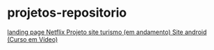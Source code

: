 # projetos-repositorio
 <a href="https://vinnyradi.github.io/projetos-repositorio/landing-page/index.html
"> landing page </a>
<a href="https://github.com/VinnyRadi/projetos-repositorio/tree/main/nerflix
"> Netflix </a>
<a href="https://vinnyradi.github.io/projetos-repositorio/site%20do%20léo%202.0%20-%20Copia%20de%20segurança/index.html
"> Projeto site turismo (em andamento) </a>
<a href="https://vinnyradi.github.io/projetos-repositorio/site-android/android.html"> Site android (Curso em Vídeo) </a>
